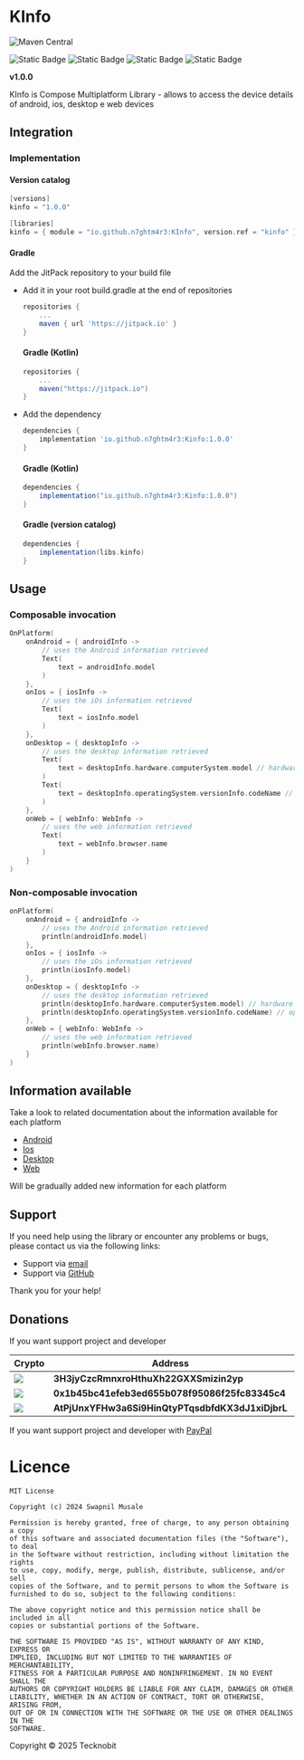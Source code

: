# KInfo

![Maven Central](https://img.shields.io/maven-central/v/io.github.n7ghtm4r3/KInfo.svg?label=Maven%20Central)

![Static Badge](https://img.shields.io/badge/android-4280511051?link=https%3A%2F%2Fplay.google.com%2Fstore%2Fapps%2Fdetails%3Fid%3Dcom.tecknobit.ametista)
![Static Badge](https://img.shields.io/badge/ios-445E91?link=https%3A%2F%2Fimg.shields.io%2Fbadge%2Fandroid-4280511051)
![Static Badge](https://img.shields.io/badge/desktop-006874?link=https%3A%2F%2Fimg.shields.io%2Fbadge%2Fandroid-4280511051)
![Static Badge](https://img.shields.io/badge/wasmjs-834C74?link=https%3A%2F%2Fimg.shields.io%2Fbadge%2Fandroid-4280511051)

**v1.0.0**

KInfo is Compose Multiplatform Library - allows to access the device details of android, ios, desktop e web devices 

## Integration

### Implementation

#### Version catalog

```gradle
[versions]
kinfo = "1.0.0"

[libraries]
kinfo = { module = "io.github.n7ghtm4r3:KInfo", version.ref = "kinfo" } 
```

#### Gradle

Add the JitPack repository to your build file

- Add it in your root build.gradle at the end of repositories

    ```gradle
    repositories {
        ...
        maven { url 'https://jitpack.io' }
    }
    ```

  #### Gradle (Kotlin)

    ```gradle
    repositories {
        ...
        maven("https://jitpack.io")
    }
    ```

- Add the dependency

    ```gradle
    dependencies {
        implementation 'io.github.n7ghtm4r3:Kinfo:1.0.0'
    }
    ```

  #### Gradle (Kotlin)

    ```gradle
    dependencies {
        implementation("io.github.n7ghtm4r3:Kinfo:1.0.0")
    }
    ```

  #### Gradle (version catalog)

    ```gradle
    dependencies {
        implementation(libs.kinfo)
    }
    ```
  
## Usage

### Composable invocation

```kotlin
OnPlatform(
    onAndroid = { androidInfo ->
        // uses the Android information retrieved
        Text(
            text = androidInfo.model
        )
    },
    onIos = { iosInfo ->
        // uses the iOs information retrieved
        Text(
            text = iosInfo.model
        )
    },
    onDesktop = { desktopInfo ->
        // uses the desktop information retrieved
        Text(
            text = desktopInfo.hardware.computerSystem.model // hardware information
        )
        Text(
            text = desktopInfo.operatingSystem.versionInfo.codeName // operating system information
        )
    },
    onWeb = { webInfo: WebInfo ->
        // uses the web information retrieved
        Text(
            text = webInfo.browser.name
        )
    }
)
```

### Non-composable invocation

```kotlin
onPlatform(
    onAndroid = { androidInfo ->
        // uses the Android information retrieved
        println(androidInfo.model)
    },
    onIos = { iosInfo ->
        // uses the iOs information retrieved
        println(iosInfo.model)
    },
    onDesktop = { desktopInfo ->
        // uses the desktop information retrieved
        println(desktopInfo.hardware.computerSystem.model) // hardware information
        println(desktopInfo.operatingSystem.versionInfo.codeName) // operating system information
    },
    onWeb = { webInfo: WebInfo ->
        // uses the web information retrieved
        println(webInfo.browser.name)
    }
)
```

## Information available

Take a look to related documentation about the information available for each platform

- [Android](documd/AndroidInfo.md)
- [Ios](documd/IosInfo.md)
- [Desktop](documd/DesktopInfo.md)
- [Web](documd/WebInfo.md)

Will be gradually added new information for each platform 

## Support

If you need help using the library or encounter any problems or bugs, please contact us via the
following links:

- Support via <a href="mailto:infotecknobitcompany@gmail.com">email</a>
- Support via <a href="https://github.com/N7ghtm4r3/KInfo/issues/new">GitHub</a>

Thank you for your help!

## Donations

If you want support project and developer

| Crypto                                                                                              | Address                                          | Network  |
|-----------------------------------------------------------------------------------------------------|--------------------------------------------------|----------|
| ![](https://img.shields.io/badge/Bitcoin-000000?style=for-the-badge&logo=bitcoin&logoColor=white)   | **3H3jyCzcRmnxroHthuXh22GXXSmizin2yp**           | Bitcoin  |
| ![](https://img.shields.io/badge/Ethereum-3C3C3D?style=for-the-badge&logo=Ethereum&logoColor=white) | **0x1b45bc41efeb3ed655b078f95086f25fc83345c4**   | Ethereum |
| ![](https://img.shields.io/badge/Solana-000?style=for-the-badge&logo=Solana&logoColor=9945FF)       | **AtPjUnxYFHw3a6Si9HinQtyPTqsdbfdKX3dJ1xiDjbrL** | Solana   |

If you want support project and developer
with <a href="https://www.paypal.com/donate/?hosted_button_id=5QMN5UQH7LDT4">PayPal</a>

# Licence

```
MIT License

Copyright (c) 2024 Swapnil Musale

Permission is hereby granted, free of charge, to any person obtaining a copy
of this software and associated documentation files (the "Software"), to deal
in the Software without restriction, including without limitation the rights
to use, copy, modify, merge, publish, distribute, sublicense, and/or sell
copies of the Software, and to permit persons to whom the Software is
furnished to do so, subject to the following conditions:

The above copyright notice and this permission notice shall be included in all
copies or substantial portions of the Software.

THE SOFTWARE IS PROVIDED "AS IS", WITHOUT WARRANTY OF ANY KIND, EXPRESS OR
IMPLIED, INCLUDING BUT NOT LIMITED TO THE WARRANTIES OF MERCHANTABILITY,
FITNESS FOR A PARTICULAR PURPOSE AND NONINFRINGEMENT. IN NO EVENT SHALL THE
AUTHORS OR COPYRIGHT HOLDERS BE LIABLE FOR ANY CLAIM, DAMAGES OR OTHER
LIABILITY, WHETHER IN AN ACTION OF CONTRACT, TORT OR OTHERWISE, ARISING FROM,
OUT OF OR IN CONNECTION WITH THE SOFTWARE OR THE USE OR OTHER DEALINGS IN THE
SOFTWARE.
```

Copyright © 2025 Tecknobit
